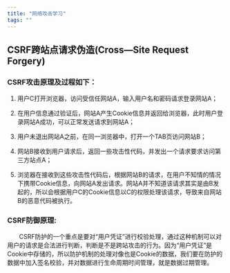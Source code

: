 ```yaml
---
title: "网络攻击学习"
tags: ""
---
```

## CSRF跨站点请求伪造(Cross—Site Request Forgery)

### CSRF攻击原理及过程如下：

1.  用户C打开浏览器，访问受信任网站A，输入用户名和密码请求登录网站A；

2.  在用户信息通过验证后，网站A产生Cookie信息并返回给浏览器，此时用户登录网站A成功，可以正常发送请求到网站A；

3.  用户未退出网站A之前，在同一浏览器中，打开一个TAB页访问网站B；

4.  网站B接收到用户请求后，返回一些攻击性代码，并发出一个请求要求访问第三方站点A；

5.  浏览器在接收到这些攻击性代码后，根据网站B的请求，在用户不知情的情况下携带Cookie信息，向网站A发出请求。网站A并不知道该请求其实是由B发起的，所以会根据用户C的Cookie信息以C的权限处理该请求，导致来自网站B的恶意代码被执行。 

### CSRF防御原理:

        CSRF防护的一个重点是要对“用户凭证”进行校验处理，通过这种机制可以对用户的请求是合法进行判断，判断是不是跨站攻击的行为。因为“用户凭证”是Cookie中存储的，所以防护机制的处理对像也是Cookie的数据，我们要在防护的数据中加入签名校验，并对数据进行生命周期时间管理，就是数据过期管理。
